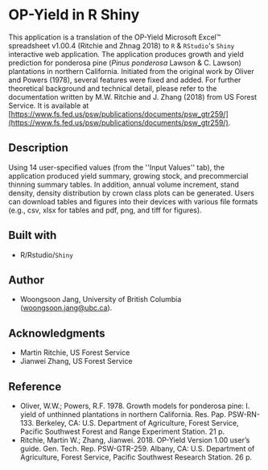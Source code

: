 # OP-Yield in R Shiny

This application is a translation of the OP-Yield Microsoft Excel™ spreadsheet v1.00.4 (Ritchie and Zhnag 2018) to `R` & `RStudio`'s `Shiny` interactive web application. The application produces growth and yield prediction for ponderosa pine (*Pinus ponderosa* Lawson & C. Lawson) plantations in northern California. Initiated from the original work by Oliver and Powers (1978), several features were fixed and added. For further theoretical background and technical detail, please refer to the documentation written by M.W. Ritchie and J. Zhang (2018) from US Forest Service. It is available at [https://www.fs.fed.us/psw/publications/documents/psw_gtr259/](https://www.fs.fed.us/psw/publications/documents/psw_gtr259/).

## Description

Using 14 user-specified values (from the ''Input Values'' tab), the application produced yield summary, growing stock, and precommercial thinning summary tables. In addition, annual volume increment, stand density, density distribution by crown class plots can be generated. Users can download tables and figures into their devices with various file formats (e.g., csv, xlsx for tables and pdf, png, and tiff for figures).  

## Built with
* R/Rstudio/`Shiny`

## Author
* Woongsoon Jang, University of British Columbia (<woongsoon.jang@ubc.ca>).

## Acknowledgments
* Martin Ritchie, US Forest Service
* Jianwei Zhang, US Forest Service

## Reference
* Oliver, W.W.; Powers, R.F. 1978. Growth models for ponderosa pine: I. yield of
unthinned plantations in northern California. Res. Pap. PSW-RN-133. Berkeley,
CA: U.S. Department of Agriculture, Forest Service, Pacific Southwest Forest
and Range Experiment Station. 21 p.
* Ritchie, Martin W.; Zhang, Jianwei. 2018. OP-Yield Version 1.00 user’s guide.
Gen. Tech. Rep. PSW-GTR-259. Albany, CA: U.S. Department of Agriculture,
Forest Service, Pacific Southwest Research Station. 26 p.
